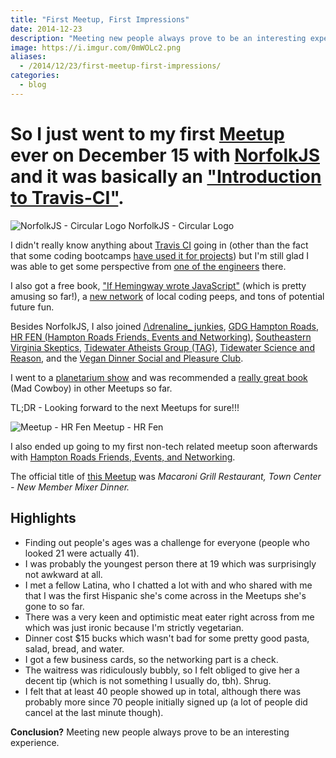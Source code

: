 ```yaml
---
title: "First Meetup, First Impressions"
date: 2014-12-23
description: "Meeting new people always prove to be an interesting experience."
image: https://i.imgur.com/0mWOLc2.png
aliases:
  - /2014/12/23/first-meetup-first-impressions/
categories:
  - blog
---
```


# So I just went to my first [Meetup](https://meetup.com) ever on December 15 with [NorfolkJS](https://www.meetup.com/NorfolkJS/) and it was basically an ["Introduction to Travis-CI"](https://www.meetup.com/NorfolkJS/events/213364882/).

![NorfolkJS - Circular Logo](https://lh3.googleusercontent.com/S5loULYpBz_eJzSGK3J24G8O8c1EaNLO14wrhJYqtdxGvimT-bQ_fgIvQMJapetbKbDSfK9mlFPbXtfrbk9aBhi31ilEKvCS_QQAid2ytpShhBGJmdvonvttUzhjt__f0A1DCv8wHTEgLuIGF9xNuXPHkNdb7fyMSzVzYJ1W0U9tb7BjVvChvW2pvLVhSzyW0ZZFI1MaS-rUZMsH9r91zyOhjpPF0Bm251F2ztm3NYT2mRFNRINUMtnTPZBdzN15BIlZ4fY-J3ITbGhTMr6IZb14abR3FVJkUsYz2puiAN3ERDMRK1uWSVffL65dNls-m_GsPhjwwLuo4zkmp_C44b3yiI2C0PVONPEmVOyqB3Eq-GW93KALmkEWksyPn5tJPYKsfHDVn5DEnCBdDWqvbMF9X2H1x8QQRC4VrCny_BVC-WKrC20gAm2LsisM4d8dvAjSzYSAP73wgbfsA7c3x0lky0VeUtvQEYZIUyo5CnW_7FIKkhd7HiAzBM23yiFlySqp_8BCTHPAqMY2kSkZtk3XWI3DYjEBA0D0ezUg61cMMe4XJNPJBaYgKOIcqg_Twk9VDxe0Tttut-DRk0pGkGgygE1IUsdTtVdQxzlLhGd3rjWM6kZzVcgcYg2afUML=s512-no) NorfolkJS - Circular Logo

I didn't really know anything about [Travis CI](https://travis-ci.org) going in (other than the fact that some coding bootcamps [have used it for projects](https://github.com/hr-14-15/resources)) but I'm still glad I was able to get some perspective from [one of the engineers](https://github.com/BanzaiMan) there.

I also got a free book, ["If Hemingway wrote JavaScript"](https://www.nostarch.com/hemingwayjs) (which is pretty amusing so far!), a [new network](https://757dev.org) of local coding peeps, and tons of potential future fun.

Besides NorfolkJS, I also joined [/\\drenaline\_ junkies](https://www.meetup.com/Adrenaline_Junky/), [GDG Hampton Roads](https://www.meetup.com/GDG-Hampton-Roads/), [HR FEN (Hampton Roads Friends, Events and Networking)](https://www.meetup.com/HR-FEN/), [Southeastern Virginia Skeptics](https://www.meetup.com/sevaskeptics/), [Tidewater Atheists Group (TAG)](https://www.meetup.com/Tidewater-Atheists-Group/ "TAG"), [Tidewater Science and Reason](https://www.meetup.com/Tidewater-Science-and-Reason/), and the [Vegan Dinner Social and Pleasure Club](https://www.meetup.com/Vegan-Dinner-Social-and-Pleasure-Club/).

I went to a [planetarium show](https://sci.odu.edu/physics/planetarium/home.html) and was recommended a [really great book](https://www.amazon.com/MAD-COWBOY-Plain-Cattle-Rancher/dp/0684854465) (Mad Cowboy) in other Meetups so far.

TL;DR - Looking forward to the next Meetups for sure!!!

![Meetup - HR Fen](https://lh3.googleusercontent.com/NVhUjN1mbyi7OHdF2QoHD1bNrq1M1H_rW68BPnZtfTN0ajaADivqf7h0t1JGe1tN3OqXXmaGasKNcYmREUOG6VR_e-uUJnzii72em0SbEwFfvEiBB4YRIK1FyKEG5hv4As_UQIHUHYQQOh-ub4t9JP4YBuCqUw7lHNyVW001WIdR67aZ_F0ByN8B1KhX4VOGcQXtkYr5HsyFIvvY5rl0diSmjp-Mo9MUC5dHy4Nh3YCgwM6aSpN1-nBimgbKtwC-tk60Fst0LlwczYDWvPObu9_sAP2ikZPsZKU9claC6d_lfzWwbi7yFn0EgS2o7fIhLVvjSkPnuMf6jsw1OTDcTCNjmxxfMsLUzgHXMs2M0Vjd20u440WJPsXV8547L_JiDUznPa-9xrMlhxqrBonPYx8ip41I2W0rPkr0pJAUySgB0QDGYfmolXeHbRS7YKk5_5dSLR_pbyfu3L2C-mpIpFrdQyySWscPH2xTUf6Axfozew8CBXlRxzEpofF7Nfz2q4cj5gv9YqYYADTuS1PHln8rWQg4qL1U3m-mi3aNHiqThLTxyKWKV6quW3K1nxcrFH8JbiMNNDeExkf6Ys_ukyJanfueGR50uAWjPEcIqsXwoPesGkVoUKOe8wMjrVxW=w502-h220-no) Meetup - HR Fen

I also ended up going to my first non-tech related meetup soon afterwards with [Hampton Roads Friends, Events, and Networking](https://www.meetup.com/HR-FEN "Meetup - HR FEN").

The official title of [this Meetup](https://www.meetup.com/HR-FEN/events/219360131/) was _Macaroni Grill Restaurant, Town Center - New Member Mixer Dinner._

## Highlights

- Finding out people's ages was a challenge for everyone (people who looked 21 were actually 41).
- I was probably the youngest person there at 19 which was surprisingly not awkward at all.
- I met a fellow Latina, who I chatted a lot with and who shared with me that I was the first Hispanic she's come across in the Meetups she's gone to so far.
- There was a very keen and optimistic meat eater right across from me which was just ironic because I'm strictly vegetarian.
- Dinner cost \$15 bucks which wasn't bad for some pretty good pasta, salad, bread, and water.
- I got a few business cards, so the networking part is a check.
- The waitress was ridiculously bubbly, so I felt obliged to give her a decent tip (which is not something I usually do, tbh). Shrug.
- I felt that at least 40 people showed up in total, although there was probably more since 70 people initially signed up (a lot of people did cancel at the last minute though).

**Conclusion?** Meeting new people always prove to be an interesting experience.
